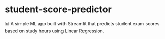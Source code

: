 # student-score-predictor
📊 A simple ML app built with Streamlit that predicts student exam scores based on study hours using Linear Regression.
